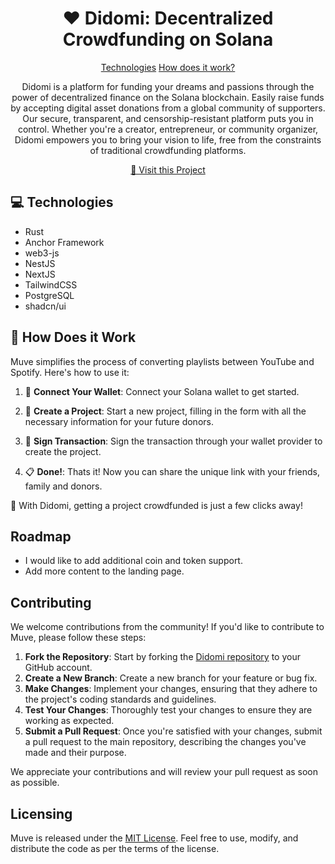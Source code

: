 <h1 align="center" style="font-weight: bold;">❤️ Didomi: Decentralized Crowdfunding on Solana</h1>

<p align="center">
<a href="#tech">Technologies</a>
<a href="#started">How does it work?</a>
</p>

<p align="center">Didomi is a platform for funding your dreams and passions through the power of decentralized finance on the Solana blockchain.
Easily raise funds by accepting digital asset donations from a global community of supporters. Our secure, transparent, and censorship-resistant platform puts you in control.
Whether you're a creator, entrepreneur, or community organizer, Didomi empowers you to bring your vision to life, free from the constraints of traditional crowdfunding platforms.
</p>

<p align="center">
<a href="https://github.com/muhreeowki/didomi">📱 Visit this Project</a>
</p>

<h2 id="technologies">💻 Technologies</h2>

- Rust
- Anchor Framework
- web3-js
- NestJS
- NextJS
- TailwindCSS
- PostgreSQL
- shadcn/ui

<h2 id="started">🚀 How Does it Work</h2>

Muve simplifies the process of converting playlists between YouTube and Spotify. Here's how to use it:

1. 📝 **Connect Your Wallet**: Connect your Solana wallet to get started.

2. 🔗 **Create a Project**: Start a new project, filling in the form with all the necessary information for your future donors.

3. 🎵 **Sign Transaction**: Sign the transaction through your wallet provider to create the project.

4. 📋 **Done!**: Thats it! Now you can share the unique link with your friends, family and donors.

🎉 With Didomi, getting a project crowdfunded is just a few clicks away!

## Roadmap

- I would like to add additional coin and token support.
- Add more content to the landing page.

## Contributing

We welcome contributions from the community! If you'd like to contribute to Muve, please follow these steps:

1. **Fork the Repository**: Start by forking the [Didomi repository](https://github.com/muhreeowki/didomi) to your GitHub account.
2. **Create a New Branch**: Create a new branch for your feature or bug fix.
3. **Make Changes**: Implement your changes, ensuring that they adhere to the project's coding standards and guidelines.
4. **Test Your Changes**: Thoroughly test your changes to ensure they are working as expected.
5. **Submit a Pull Request**: Once you're satisfied with your changes, submit a pull request to the main repository, describing the changes you've made and their purpose.

We appreciate your contributions and will review your pull request as soon as possible.

## Licensing

Muve is released under the [MIT License](https://opensource.org/licenses/MIT). Feel free to use, modify, and distribute the code as per the terms of the license.
